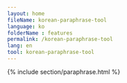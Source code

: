 ```yaml
---
layout: home
fileName: korean-paraphrase-tool
language: ko
folderName : features
permalink: /korean-paraphrase-tool
lang: en
tool: korean-paraphrase-tool
---
```

{% include section/paraphrase.html %}